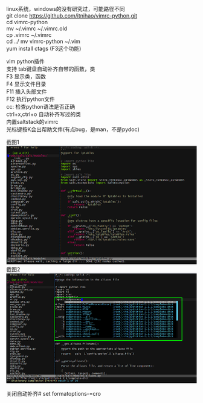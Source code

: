 linux系统，windows的没有研究过，可能路径不同    
git clone https://github.com/itnihao/vimrc-python.git   
cd vimrc-python   
mv ~/.vimrc ~/.vimrc.old   
cp .vimrc ~/.vimrc   
cd  ../
mv vimrc-python  ~/.vim   
yum install ctags   (F3这个功能) 
   
vim python插件   
支持 tab键盘自动补齐自带的函数，类   
F3 显示类，函数   
F4 显示文件目录   
F11 插入头部文件   
F12 执行python文件   
cc: 检查python语法是否正确   
ctrl+x,ctrl+o 自动补齐写过的类   
内置saltstack的vimrc   
光标键按K会出帮助文件(有点bug，是man，不是pydoc)   

截图1   
![截图1](screen/vimrc1.png)
截图2    
![截图2](screen/vimrc2.png)

关闭自动补齐#
set formatoptions-=cro  

